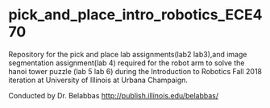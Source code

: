 # pick_and_place_intro_robotics_ECE470

Repository for the pick and place lab assignments(lab2 lab3),and image segmentation assignment(lab 4) required for the robot arm to 
solve the hanoi tower puzzle (lab 5 lab 6) during the Introduction to Robotics Fall 2018 iteration at University of Illinois at Urbana Champaign.

Conducted by Dr. Belabbas http://publish.illinois.edu/belabbas/

